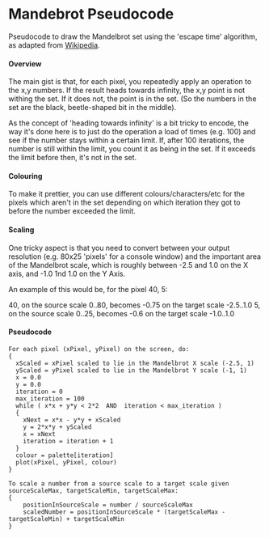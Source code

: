 Mandebrot Pseudocode
====================

Pseudocode to draw the Mandelbrot set using the 'escape time' algorithm, as adapted from [Wikipedia](https://en.wikipedia.org/wiki/Mandelbrot_set#Computer_drawings).

#### Overview

The main gist is that, for each pixel, you repeatedly apply an operation to the x,y numbers.  If the result heads towards infinity, the x,y point is not withing the set.  If it does not, the point is in the set.  (So the numbers in the set are the black, beetle-shaped bit in the middle).

As the concept of 'heading towards infinity' is a bit tricky to encode, the way it's done here is to just do the operation a load of times (e.g. 100) and see if the number stays within a certain limit.  If, after 100 iterations, the number is still within the limit, you count it as being in the set.  If it exceeds the limit before then, it's not in the set.

#### Colouring

To make it prettier, you can use different colours/characters/etc for the pixels which aren't in the set depending on which iteration they got to before the number exceeded the limit.

#### Scaling

One tricky aspect is that you need to convert between your output resolution (e.g. 80x25 'pixels' for a console window) and the important area of the Mandelbrot scale, which is roughly between -2.5 and 1.0 on the X axis, and -1.0 1nd 1.0 on the Y Axis.

An example of this would be, for the pixel 40, 5:

40, on the source scale 0..80, becomes -0.75 on the target scale -2.5..1.0
5, on the source scale 0..25, becomes -0.6 on the target scale -1.0..1.0

#### Pseudocode

    For each pixel (xPixel, yPixel) on the screen, do:
    {
      xScaled = xPixel scaled to lie in the Mandelbrot X scale (-2.5, 1)
      yScaled = yPixel scaled to lie in the Mandelbrot Y scale (-1, 1)
      x = 0.0
      y = 0.0
      iteration = 0
      max_iteration = 100
      while ( x*x + y*y < 2*2  AND  iteration < max_iteration )
      {
        xNext = x*x - y*y + xScaled
        y = 2*x*y + yScaled
        x = xNext
        iteration = iteration + 1
      }
      colour = palette[iteration]
      plot(xPixel, yPixel, colour)
    }

    To scale a number from a source scale to a target scale given sourceScaleMax, targetScaleMin, targetScaleMax:
    {
        positionInSourceScale = number / sourceScaleMax
        scaledNumber = positionInSourceScale * (targetScaleMax - targetScaleMin) + targetScaleMin
    }
